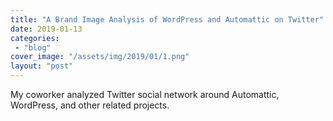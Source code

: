```yaml
---
title: "A Brand Image Analysis of WordPress and Automattic on Twitter"
date: 2019-01-13
categories: 
 - "blog"
cover_image: "/assets/img/2019/01/1.png"
layout: "post"
---
```


My coworker analyzed Twitter social network around Automattic, WordPress, and other related projects.

